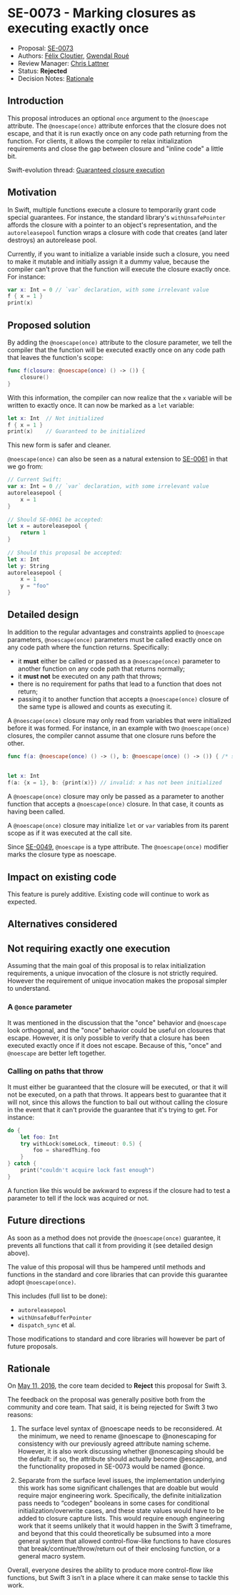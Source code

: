 # SE-0073 - Marking closures as executing exactly once

* Proposal: [SE-0073](0073-noescape-once.md)
* Authors: [Félix Cloutier](https://github.com/zneak), [Gwendal Roué](https://github.com/groue)
* Review Manager: [Chris Lattner](https://github.com/lattner)
* Status: **Rejected**
* Decision Notes: [Rationale](https://forums.swift.org/t/rejected-se-0073-marking-closures-as-executing-exactly-once/2575)

## Introduction

This proposal introduces an optional `once` argument to the `@noescape`
attribute. The `@noescape(once)` attribute enforces that the closure does not
escape, and that it is run exactly once on any code path returning from the
function. For clients, it allows the compiler to relax initialization
requirements and close the gap between closure and "inline code" a little bit.

Swift-evolution thread: [Guaranteed closure execution](https://forums.swift.org/t/guaranteed-closure-execution/1233)

## Motivation

In Swift, multiple functions execute a closure to temporarily grant code
special guarantees. For instance, the standard library's `withUnsafePointer`
affords the closure with a pointer to an object's representation, and the
`autoreleasepool` function wraps a closure with code that creates (and later
destroys) an autorelease pool.

Currently, if you want to initialize a variable inside such a closure, you need
to make it mutable and initially assign it a dummy value, because the compiler
can't prove that the function will execute the closure exactly once. For
instance:

```swift
var x: Int = 0 // `var` declaration, with some irrelevant value
f { x = 1 }
print(x)
```

## Proposed solution

By adding the `@noescape(once)` attribute to the closure parameter, we tell the
compiler that the function will be executed exactly once on any code path that
leaves the function's scope:

```swift
func f(closure: @noescape(once) () -> ()) {
    closure()
}
```

With this information, the compiler can now realize that the `x` variable will
be written to exactly once. It can now be marked as a `let` variable:

```swift
let x: Int  // Not initialized
f { x = 1 }
print(x)    // Guaranteed to be initialized
```

This new form is safer and cleaner.

`@noescape(once)` can also be seen as a natural extension to [SE-0061](0061-autoreleasepool-signature.md) in that we go from:

```swift
// Current Swift:
var x: Int = 0 // `var` declaration, with some irrelevant value
autoreleasepool {
    x = 1
}
	
// Should SE-0061 be accepted:
let x = autoreleasepool {
    return 1
}
	
// Should this proposal be accepted:
let x: Int
let y: String
autoreleasepool {
    x = 1
    y = "foo"
}
```


## Detailed design

In addition to the regular advantages and constraints applied to `@noescape`
parameters, `@noescape(once)` parameters must be called exactly once on any code
path where the function returns. Specifically:

* it **must** either be called or passed as a `@noescape(once)` parameter to
	another function on any code path that returns normally;
* it **must not** be executed on any path that throws;
* there is no requirement for paths that lead to a function that does not return;
* passing it to another function that accepts a `@noescape(once)` closure of the
	same type is allowed and counts as executing it.

A `@noescape(once)` closure may only read from variables that were initialized
before it was formed. For instance, in an example with two `@noescape(once)`
closures, the compiler cannot assume that one closure runs before the other.

```swift
func f(a: @noescape(once) () -> (), b: @noescape(once) () -> ()) { /* snip */ }
	
	
let x: Int
f(a: {x = 1}, b: {print(x)}) // invalid: x has not been initialized
```

A `@noescape(once)` closure may only be passed as a parameter to another
function that accepts a `@noescape(once)` closure. In that case, it counts as
having been called.

A `@noescape(once)` closure may initialize `let` or
`var` variables from its parent scope as if it was executed at the call site.

Since [SE-0049](0049-noescape-autoclosure-type-attrs.md),
`@noescape` is a type attribute. The `@noescape(once)` modifier marks the
closure type as noescape.

## Impact on existing code

This feature is purely additive. Existing code will continue to work as
expected.

## Alternatives considered

## Not requiring exactly one execution

Assuming that the main goal of this proposal is to relax initialization
requirements, a unique invocation of the closure is not strictly required.
However the requirement of unique invocation makes the proposal simpler to
understand.

### A `@once` parameter

It was mentioned in the discussion that the "once" behavior and `@noescape` look
orthogonal, and the "once" behavior could be useful on closures that escape.
However, it is only possible to verify that a closure has been executed exactly
once if it does not escape. Because of this, "once" and `@noescape` are better
left together.

### Calling on paths that throw

It must either be guaranteed that the closure will be executed, or that it will
not be executed, on a path that throws. It appears best to guarantee that it
will not, since this allows the function to bail out without calling the closure
in the event that it can't provide the guarantee that it's trying to get. For
instance:

```swift
do {
	let foo: Int
	try withLock(someLock, timeout: 0.5) {
		foo = sharedThing.foo
	}
} catch {
	print("couldn't acquire lock fast enough")
}
```

A function like this would be awkward to express if the closure had to test
a parameter to tell if the lock was acquired or not.

## Future directions

As soon as a method does not provide the `@noescape(once)` guarantee, it
prevents all functions that call it from providing it (see detailed design
above).

The value of this proposal will thus be hampered until methods and functions in
the standard and core libraries that can provide this guarantee adopt
`@noescape(once)`.

This includes (full list to be done):

- `autoreleasepool`
- `withUnsafeBufferPointer`
- `dispatch_sync` et al.

Those modifications to standard and core libraries will however be part of
future proposals.

## Rationale

On [May 11, 2016](https://forums.swift.org/t/rejected-se-0073-marking-closures-as-executing-exactly-once/2575), the core team decided to **Reject** this proposal for Swift 3.

The feedback on the proposal was generally positive both from the community and
core team.  That said, it is being rejected for Swift 3 two reasons:

1) The surface level syntax of @noescape needs to be reconsidered.  At the minimum, we need to rename @noescape to @nonescaping for consistency with our previously agreed attribute naming scheme. However, it is also work discussing whether @nonescaping should be the default: if so, the attribute should actually become @escaping, and the functionality proposed in SE-0073 would be named @once.

2) Separate from the surface level issues, the implementation underlying this work has some significant challenges that are doable but would require major engineering work.  Specifically, the definite initialization pass needs to “codegen” booleans in some cases for conditional initialization/overwrite cases, and these state values would have to be added to closure capture lists.  This would require enough engineering work that it seems unlikely that it would happen in the Swift 3 timeframe, and beyond that this could theoretically be subsumed into a more general system that allowed control-flow-like functions to have closures that break/continue/throw/return out of their enclosing function, or a general macro system.

Overall, everyone desires the ability to produce more control-flow like functions, but Swift 3 isn’t in a place where it can make sense to tackle this work.

